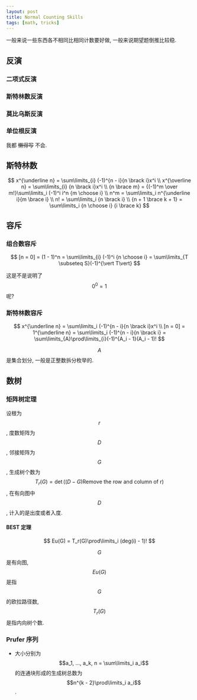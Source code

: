 ```yaml
---
layout: post
title: Normal Counting Skills
tags: [math, tricks]
---
```


一般来说一些东西各不相同比相同计数要好做, 一般来说期望题倒推比较稳. 

## 反演

### 二项式反演

### 斯特林数反演

### 莫比乌斯反演

### 单位根反演

我都 ~~懒得写~~ 不会. 

## 斯特林数

$$
x^{\underline n} = \sum\limits_{i} (-1)^{n - i}{n \brack i}x^i \\
x^{\overline n} = \sum\limits_{i} {n \brack i}x^i \\
{n \brace m} = {(-1)^m \over m!}\sum\limits_i (-1)^i i^n {m \choose i} \\
n^m = \sum\limits_i n^{\underline i}{m \brace i} \\
n! = \sum\limits_i {n \brack i} \\
{n + 1 \brace k + 1} = \sum\limits_i {n \choose i} {i \brace k}
$$

## 容斥

### 组合数容斥

$$
[n = 0] = (1 - 1)^n = \sum\limits_{i} (-1)^i {n \choose i} = \sum\limits_{T \subseteq S}(-1)^{\vert T\vert}
$$

这是不是说明了 $$0^0 = 1$$ 呢? 

### 斯特林数容斥

$$
x^{\underline n} = \sum\limits_i (-1)^{n - i}{n \brack i}x^i \\
[n = 0] = 1^{\underline n} = \sum\limits_i (-1)^{n - i}{n \brack i} = \sum\limits_{A}\prod\limits_{i}(-1)^{A_i - 1}(A_i - 1)!
$$

$$A$$ 是集合划分, 一般是正整数拆分枚举的. 

## 数树

### 矩阵树定理

设根为 $$r$$, 度数矩阵为 $$D$$, 邻接矩阵为 $$G$$, 生成树个数为 $$T_r(G) = \det ((D - G)\text{Remove the row and column of r})$$, 在有向图中 $$D$$, 计入的是出度或者入度. 

#### BEST 定理

$$
Eu(G) = T_r(G)\prod\limits_i (deg(i) - 1)!
$$

$$G$$ 是有向图, $$Eu(G)$$ 是指 $$G$$ 的欧拉路径数, $$T_r(G)$$ 是指内向树个数. 

### Prufer 序列

* 大小分别为 $$a_1, …, a_k, n = \sum\limits_i a_i$$ 的连通块形成的生成树总数为 $$n^{k - 2}\prod\limits_i a_i$$. 